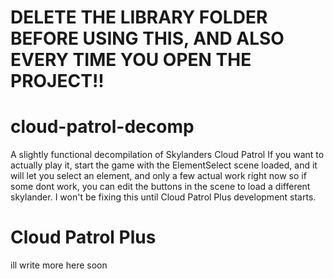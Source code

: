 # DELETE THE LIBRARY FOLDER BEFORE USING THIS, AND ALSO EVERY TIME YOU OPEN THE PROJECT!!

# cloud-patrol-decomp
A slightly functional decompilation of Skylanders Cloud Patrol
If you want to actually play it, start the game with the ElementSelect scene loaded, and it will let you select an element, and only a few actual work right now so if some dont work, you can edit the buttons in the scene to load a different skylander. I won't be fixing this until Cloud Patrol Plus development starts.

# Cloud Patrol Plus
ill write more here soon
